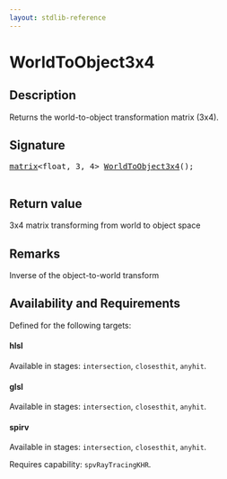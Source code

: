 ```yaml
---
layout: stdlib-reference
---
```


# WorldToObject3x4

## Description

Returns the world-to-object transformation matrix (3x4).



## Signature 

<pre>
<a href="../types/matrix/index" class="code_type">matrix</a>&lt;<span class="code_keyword">float</span>, 3, 4&gt; <a href="worldtoobject3x4-057">WorldToObject3x4</a>();

</pre>

## Return value
3x4 matrix transforming from world to object space

## Remarks
Inverse of the object-to-world transform


## Availability and Requirements

Defined for the following targets:

#### hlsl
Available in stages: `intersection`, `closesthit`, `anyhit`.

#### glsl
Available in stages: `intersection`, `closesthit`, `anyhit`.

#### spirv
Available in stages: `intersection`, `closesthit`, `anyhit`.

Requires capability: `spvRayTracingKHR`.


